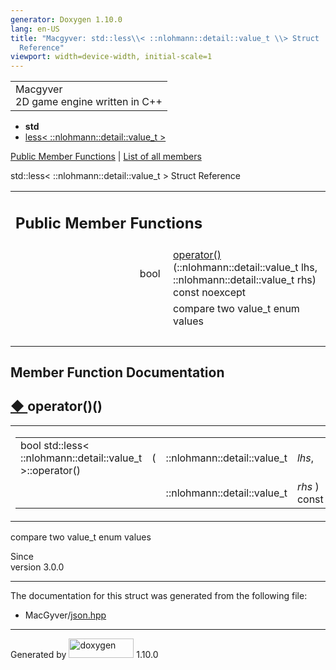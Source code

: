 ```yaml
---
generator: Doxygen 1.10.0
lang: en-US
title: "Macgyver: std::less\\< ::nlohmann::detail::value_t \\> Struct
  Reference"
viewport: width=device-width, initial-scale=1
---
```


<div id="top">

<div id="titlearea">

<table data-cellspacing="0" data-cellpadding="0">
<colgroup>
<col style="width: 100%" />
</colgroup>
<tbody>
<tr id="projectrow" class="odd">
<td id="projectalign"><div id="projectname">
Macgyver
</div>
<div id="projectbrief">
2D game engine written in C++
</div></td>
</tr>
</tbody>
</table>

</div>

<div id="main-nav">

</div>

<div id="nav-path" class="navpath">

- **std**
- <a
  href="structstd_1_1less_3_01_1_1nlohmann_1_1detail_1_1value__t_01_4.html"
  class="el">less&lt; ::nlohmann::detail::value_t &gt;</a>

</div>

</div>

<div class="header">

<div class="summary">

[Public Member Functions](#pub-methods) \| [List of all
members](structstd_1_1less_3_01_1_1nlohmann_1_1detail_1_1value__t_01_4-members.html)

</div>

<div class="headertitle">

<div class="title">

std::less\< ::nlohmann::detail::value_t \> Struct Reference

</div>

</div>

</div>

<div class="contents">

<table class="memberdecls">
<colgroup>
<col style="width: 50%" />
<col style="width: 50%" />
</colgroup>
<tbody>
<tr class="odd heading">
<td colspan="2"><h2 id="public-member-functions"
class="groupheader"><span id="pub-methods"></span> Public Member
Functions</h2></td>
</tr>
<tr id="r_acb798e1a5706e5e08b18ca182cd17027"
class="even memitem:acb798e1a5706e5e08b18ca182cd17027">
<td class="memItemLeft" style="text-align: right;"
data-valign="top">bool </td>
<td class="memItemRight" data-valign="bottom"><a
href="#acb798e1a5706e5e08b18ca182cd17027" class="el">operator()</a>
(::nlohmann::detail::value_t lhs, ::nlohmann::detail::value_t rhs) const
noexcept</td>
</tr>
<tr class="odd memdesc:acb798e1a5706e5e08b18ca182cd17027">
<td class="mdescLeft"> </td>
<td class="mdescRight">compare two value_t enum values<br />
</td>
</tr>
<tr class="even separator:acb798e1a5706e5e08b18ca182cd17027">
<td colspan="2" class="memSeparator"> </td>
</tr>
</tbody>
</table>

## Member Function Documentation

<span id="acb798e1a5706e5e08b18ca182cd17027"></span>

## <span class="permalink">[◆ ](#acb798e1a5706e5e08b18ca182cd17027)</span>operator()()

<div class="memitem">

<div class="memproto">

<table class="mlabels">
<colgroup>
<col style="width: 50%" />
<col style="width: 50%" />
</colgroup>
<tbody>
<tr class="odd">
<td class="mlabels-left"><table class="memname">
<tbody>
<tr class="odd">
<td class="memname">bool std::less&lt; ::nlohmann::detail::value_t
&gt;::operator()</td>
<td>(</td>
<td class="paramtype">::nlohmann::detail::value_t</td>
<td class="paramname"><span class="paramname"><em>lhs</em>, </span></td>
</tr>
<tr class="even">
<td class="paramkey"></td>
<td></td>
<td class="paramtype">::nlohmann::detail::value_t</td>
<td class="paramname"><span class="paramname"><em>rhs</em></span> )
const</td>
</tr>
</tbody>
</table></td>
<td class="mlabels-right"><span class="mlabels"><span
class="mlabel">inline</span><span
class="mlabel">noexcept</span></span></td>
</tr>
</tbody>
</table>

</div>

<div class="memdoc">

compare two value_t enum values

Since  
version 3.0.0

</div>

</div>

------------------------------------------------------------------------

The documentation for this struct was generated from the following file:

- MacGyver/<a href="json_8hpp_source.html" class="el">json.hpp</a>

</div>

------------------------------------------------------------------------

<span class="small">Generated
by [<img src="doxygen.svg" class="footer" width="104" height="31"
alt="doxygen" />](https://www.doxygen.org/index.html) 1.10.0</span>
